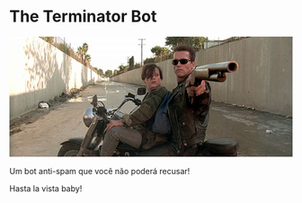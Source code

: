 # The Terminator Bot

<p align="center">
    <img src="./assets/john_connor.jpg" alt="The Terminator Bot" />
</p>

Um bot anti-spam que você não poderá recusar!

Hasta la vista baby!